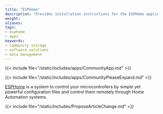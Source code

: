 ```yaml
---
title: "ESPHome"
description: "Provides installation instructions for the ESPHome application in TrueNAS."
weight: 
aliases:
tags:
- esphome
- apps
keywords:
- community storage
- software solutions
- data management
---
```


{{< include file="/static/includes/apps/CommunityApp.md" >}}

{{< include file="/static/includes/apps/CommunityPleaseExpand.md" >}}

<a href="https://github.com/esphome/esphome">ESPHome</a> is a system to control your microcontrollers by simple yet powerful configuration files and control them remotely through Home Automation systems.

{{< include file="/static/includes/ProposeArticleChange.md" >}}
